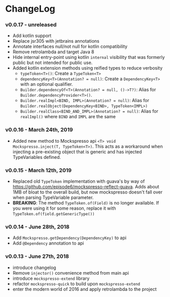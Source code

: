 # ChangeLog

### v0.0.17 - unreleased
 - Add kotlin support
 - Replace jsr305 with jetbrains annotations
 - Annotate interfaces null/not null for kotlin compatibility
 - Remove retrolambda and target Java 8
 - Hide internal entry-point using kotlin `internal` visibility that was formerly public but not intended for public use.
 - Added kotlin extension methods using reified types to reduce verbosity
     - `typeToken<T>()`: Create a `TypeToken<T>`
     - `dependencyKey<T>(Annotation? = null)`: Create a `DependencyKey<T>` with an optional qualifier.
     - `Builder.dependencyOf<T>(Annotation? = null, ()->T?)`: Alias for `Builder.dependencyProvider<T>()`.   
     - `Builder.realImpl<BIND, IMPL>(Annotation? = null)`: Alias for `Builder.realObject(DependencyKey<BIND>, TypeToken<IMPL>)`
     - `Builder.realClass<BIND_AND_IMPL>(Annotation? = null)`: Alias for `realImpl()` where `BIND` and `IMPL` are the same   

### v0.0.16 - March 24th, 2019
 - Added new method to Mockspresso api `<T> void Mockspresso.inject(T, TypeToken<T>)`. This acts as a workaround when injecting a pre-existing object that is generic and has injected TypeVariables defined.

### v0.0.15 - March 12th, 2019
 - Replaced old `TypeToken` implementation with guava's by way of https://github.com/episode6/mockspresso-reflect-guava. Adds about 1MB of bloat to the overall build, but now mockspresso doesn't fall over when parsing TypeVariable parameter.
 - **BREAKING**: The method `TypeToken.of(Field)` is no longer available. If you were using it for some reason, replace it with `TypeToken.of(field.getGenericType())`  

### v0.0.14 - June 28th, 2018
 - Add `Mockspresso.getDependency(DependencyKey)` to api
 - Add `@Dependency` annotation to api

### v0.0.13 - June 27th, 2018
 - introduce changelog
 - Remove `injector()` convenience method from main api
 - introduce `mockspresso-extend` library
 - refactor `mockspresso-quick` to build upon `mockspresso-extend`
 - enter the modern world of 2016 and apply retrolambda to the project
